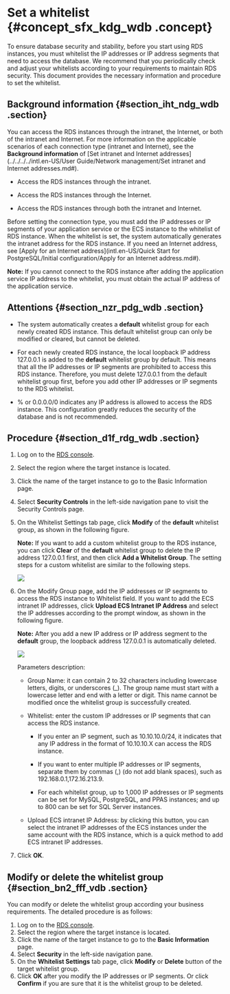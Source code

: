 # Set a whitelist {#concept_sfx_kdg_wdb .concept}

To ensure database security and stability, before you start using RDS instances, you must whitelist the IP addresses or IP address segments that need to access the database. We recommend that you periodically check and adjust your whitelists according to your requirements to maintain RDS security. This document provides the necessary information and procedure to set the whitelist.

## Background information {#section_iht_ndg_wdb .section}

You can access the RDS instances through the intranet, the Internet, or both of the intranet and Internet. For more information on the applicable scenarios of each connection type \(intranet and Internet\), see the **Background information** of [Set intranet and Internet addresses](../../../../intl.en-US/User Guide/Network management/Set intranet and Internet addresses.md#).

-   Access the RDS instances through the intranet.

-   Access the RDS instances through the Internet.

-   Access the RDS instances through both the intranet and Internet.


Before setting the connection type, you must add the IP addresses or IP segments of your application service or the ECS instance to the whitelist of RDS instance. When the whitelist is set, the system automatically generates the intranet address for the RDS instance. If you need an Internet address, see [Apply for an Internet address](intl.en-US/Quick Start for PostgreSQL/Initial configuration/Apply for an Internet address.md#).

**Note:** If you cannot connect to the RDS instance after adding the application service IP address to the whitelist, you must obtain the actual IP address of the application service.

## Attentions {#section_nzr_pdg_wdb .section}

-   The system automatically creates a **default** whitelist group for each newly created RDS instance. This default whitelist group can only be modified or cleared, but cannot be deleted.

-   For each newly created RDS instance, the local loopback IP address 127.0.0.1 is added to the **default** whitelist group by default. This means that all the IP addresses or IP segments are prohibited to access this RDS instance. Therefore, you must delete 127.0.0.1 from the default whitelist group first, before you add other IP addresses or IP segments to the RDS whitelist.

-   % or 0.0.0.0/0 indicates any IP address is allowed to access the RDS instance. This configuration greatly reduces the security of the database and is not recommended.


## Procedure {#section_d1f_rdg_wdb .section}

1.  Log on to the [RDS console](https://rds.console.aliyun.com/).
2.  Select the region where the target instance is located.
3.  Click the name of the target instance to go to the Basic Information page.
4.  Select **Security Controls** in the left-side navigation pane to visit the Security Controls page.
5.  On the Whitelist Settings tab page, click **Modify** of the **default** whitelist group, as shown in the following figure.

    **Note:** If you want to add a custom whitelist group to the RDS instance, you can click **Clear** of the **default** whitelist group to delete the IP address 127.0.0.1 first, and then click **Add a Whitelist Group**. The setting steps for a custom whitelist are similar to the following steps.

    ![](http://static-aliyun-doc.oss-cn-hangzhou.aliyuncs.com/assets/img/7848/2956_en-US.png)

6.  On the Modify Group page, add the IP addresses or IP segments to access the RDS instance to Whitelist field. If you want to add the ECS intranet IP addresses, click **Upload ECS Intranet IP Address** and select the IP addresses according to the prompt window, as shown in the following figure.

    **Note:** After you add a new IP address or IP address segment to the **default** group, the loopback address 127.0.0.1 is automatically deleted.

    ![](http://static-aliyun-doc.oss-cn-hangzhou.aliyuncs.com/assets/img/7848/2957_en-US.png)

    Parameters description:

    -   Group Name: it can contain 2 to 32 characters including lowercase letters, digits, or underscores \(\_\). The group name must start with a lowercase letter and end with a letter or digit. This name cannot be modified once the whitelist group is successfully created.

    -   Whitelist: enter the custom IP addresses or IP segments that can access the RDS instance.

        -   If you enter an IP segment, such as 10.10.10.0/24, it indicates that any IP address in the format of 10.10.10.X can access the RDS instance.

        -   If you want to enter multiple IP addresses or IP segments, separate them by commas \(,\) \(do not add blank spaces\), such as 192.168.0.1,172.16.213.9.

        -   For each whitelist group, up to 1,000 IP addresses or IP segments can be set for MySQL, PostgreSQL, and PPAS instances; and up to 800 can be set for SQL Server instances.

    -   Upload ECS intranet IP Address: by clicking this button, you can select the intranet IP addresses of the ECS instances under the same account with the RDS instance, which is a quick method to add ECS intranet IP addresses.

7.  Click **OK**.

## Modify or delete the whitelist group {#section_bn2_fff_vdb .section}

You can modify or delete the whitelist group according your business requirements. The detailed procedure is as follows:

1.  Log on to the [RDS console](https://rds.console.aliyun.com/).
2.  Select the region where the target instance is located.
3.  Click the name of the target instance to go to the **Basic Information** page.
4.  Select **Security** in the left-side navigation pane.
5.  On the **Whitelist Settings** tab page, click **Modify** or **Delete** button of the target whitelist group.
6.  Click **OK** after you modify the IP addresses or IP segments. Or click **Confirm** if you are sure that it is the whitelist group to be deleted.

